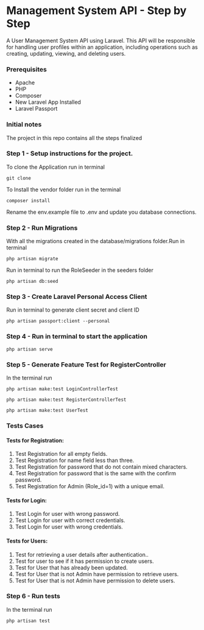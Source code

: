 # Management System API - Step by Step
A User Management System API using Laravel. This API will be responsible for handling user profiles within an application, including operations such as creating, updating, viewing, and deleting users.

### Prerequisites
* Apache
* PHP
* Composer
* New Laravel App Installed
* Laravel Passport

### Initial notes
The project in this repo contains all the steps finalized

### Step 1 - Setup instructions for the project.
To clone the Application run in terminal
```
git clone 
```
To Install the vendor folder run in the terminal
```
composer install
```
Rename the env.example file to .env and update you database connections.

### Step 2 - Run Migrations
With all the migrations created in the database/migrations folder.Run in terminal
```
php artisan migrate
```
Run in terminal to run the RoleSeeder in the seeders folder
```
php artisan db:seed
```
### Step 3 - Create Laravel Personal Access Client
Run in terminal to generate client secret and client ID
```
php artisan passport:client --personal
```
### Step 4 - Run in terminal to start the application
```
php artisan serve
```
### Step 5 - Generate Feature Test for RegisterController
In the terminal run
```
php artisan make:test LoginControllerTest
```
```
php artisan make:test RegisterControllerTest
```
```
php artisan make:test UserTest
```

### Tests Cases

 #### Tests for Registration:
1. Test Registration for all empty fields.
2. Test Registration for name field less than three.
3. Test Registration for password that do not contain mixed characters.
4. Test Registration for password that is the same with the confirm password.
5. Test Registration for Admin (Role_id=1) with a unique email.

 #### Tests for Login:
1. Test Login for user with wrong password.
2. Test Login for user with correct credentials.
3. Test Login for user with wrong credentials.

 #### Tests for Users:
1. Test for retrieving a user details after authentication..
2. Test for user to see if it has permission to create users.
3. Test for User that has already been updated.
4. Test for User that is not Admin have permission to retrieve users.
5. Test for User that is not Admin have permission to delete users.


### Step 6 - Run tests
In the terminal run
```
php artisan test
```
